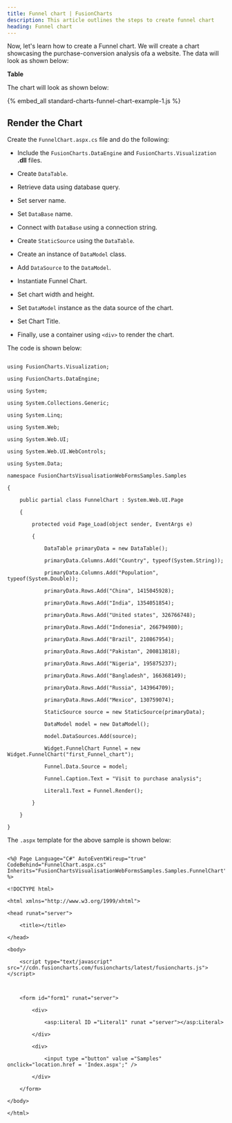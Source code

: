 ```yaml
---
title: Funnel chart | FusionCharts
description: This article outlines the steps to create funnel chart
heading: Funnel chart
---
```


Now, let's learn how to create a Funnel chart. We will create a chart showcasing the purchase-conversion analysis ofa a website. The data will look as shown below:

**Table**

The chart will look as shown below:

{% embed_all standard-charts-funnel-chart-example-1.js %}

## Render the Chart

Create the `FunnelChart.aspx.cs` file and do the following:

* Include the `FusionCharts.DataEngine` and `FusionCharts.Visualization` **.dll** files. 

* Create `DataTable`.

* Retrieve data using database query.

* Set server name.

* Set `DataBase` name.

* Connect with `DataBase` using a connection string.

* Create `StaticSource` using the `DataTable`.

* Create an instance of `DataModel` class.

* Add `DataSource` to the `DataModel`.

* Instantiate Funnel Chart.

* Set chart width and height.

* Set `DataModel` instance as the data source of the chart.

* Set Chart Title.

* Finally, use a container using `<div>` to render the chart.

The code is shown below:

```

using FusionCharts.Visualization;

using FusionCharts.DataEngine;

using System;

using System.Collections.Generic;

using System.Linq;

using System.Web;

using System.Web.UI;

using System.Web.UI.WebControls;

using System.Data;

namespace FusionChartsVisualisationWebFormsSamples.Samples

{

    public partial class FunnelChart : System.Web.UI.Page

    {

        protected void Page_Load(object sender, EventArgs e)

        {

            DataTable primaryData = new DataTable();

            primaryData.Columns.Add("Country", typeof(System.String));

            primaryData.Columns.Add("Population", typeof(System.Double));

            primaryData.Rows.Add("China", 1415045928);

            primaryData.Rows.Add("India", 1354051854);

            primaryData.Rows.Add("United states", 326766748);

            primaryData.Rows.Add("Indonesia", 266794980);

            primaryData.Rows.Add("Brazil", 210867954);

            primaryData.Rows.Add("Pakistan", 200813818);

            primaryData.Rows.Add("Nigeria", 195875237);

            primaryData.Rows.Add("Bangladesh", 166368149);

            primaryData.Rows.Add("Russia", 143964709);

            primaryData.Rows.Add("Mexico", 130759074);

            StaticSource source = new StaticSource(primaryData);

            DataModel model = new DataModel();

            model.DataSources.Add(source);

            Widget.FunnelChart Funnel = new Widget.FunnelChart("first_Funnel_chart");

            Funnel.Data.Source = model;

            Funnel.Caption.Text = "Visit to purchase analysis";

            Literal1.Text = Funnel.Render();

        }

    }

}

```

The `.aspx` template for the above sample is shown below:

``` 

<%@ Page Language="C#" AutoEventWireup="true" CodeBehind="FunnelChart.aspx.cs" Inherits="FusionChartsVisualisationWebFormsSamples.Samples.FunnelChart" %>

<!DOCTYPE html>

<html xmlns="http://www.w3.org/1999/xhtml">

<head runat="server">

    <title></title>

</head>

<body>

    <script type="text/javascript" src="//cdn.fusioncharts.com/fusioncharts/latest/fusioncharts.js"></script>

   

    <form id="form1" runat="server">

        <div>

            <asp:Literal ID ="Literal1" runat ="server"></asp:Literal>

        </div>

        <div>

            <input type ="button" value ="Samples" onclick="location.href = 'Index.aspx';" />

        </div>

    </form>

</body>

</html>

```

